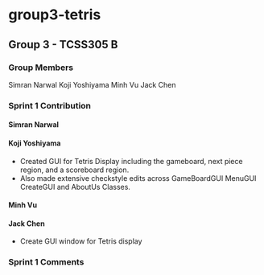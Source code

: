 # group3-tetris

## Group 3 - TCSS305 B

### Group Members

 Simran Narwal
 Koji Yoshiyama
 Minh Vu
 Jack Chen

### Sprint 1 Contribution 

#### Simran Narwal

#### Koji Yoshiyama
 - Created GUI for Tetris Display including the gameboard, next piece region, and a scoreboard region. 
 - Also made extensive checkstyle edits across GameBoardGUI MenuGUI CreateGUI and AboutUs Classes.

#### Minh Vu

#### Jack Chen
 - Create GUI window for Tetris display
### Sprint 1 Comments 

